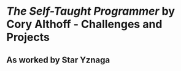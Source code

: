 # _The Self-Taught Programmer_ by Cory Althoff - Challenges and Projects
## As worked by Star Yznaga
